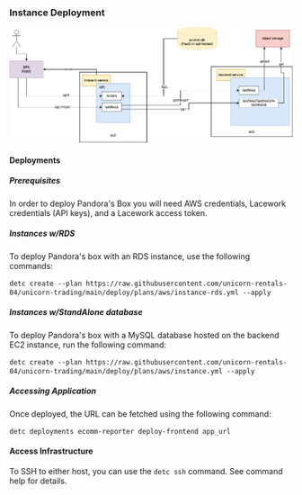 ### Instance Deployment

![Pandora's Box](../img/pandorasbox-instance.jpg)

#### Deployments

##### Prerequisites

In order to deploy Pandora's Box you will need AWS credentials, Lacework credentials (API keys), and a Lacework access token.


##### Instances w/RDS

To deploy Pandora's box with an RDS instance, use the following commands:

```
detc create --plan https://raw.githubusercontent.com/unicorn-rentals-04/unicorn-trading/main/deploy/plans/aws/instance-rds.yml --apply
```

##### Instances w/StandAlone database

To deploy Pandora's box with a MySQL database hosted on the backend EC2 instance, run the following command:

```
detc create --plan https://raw.githubusercontent.com/unicorn-rentals-04/unicorn-trading/main/deploy/plans/aws/instance.yml --apply
```


##### Accessing Application

Once deployed, the URL can be fetched using the following command:

```
detc deployments ecomm-reporter deploy-frontend app_url
```


#### Access Infrastructure

To SSH to either host, you can use the `detc ssh` command. See command help for details.
